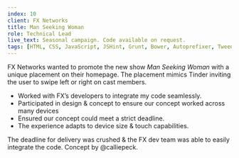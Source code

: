 ```yaml
---
index: 10
client: FX Networks
title: Man Seeking Woman
role: Technical Lead
live_text: Seasonal campaign. Code available on request.
tags: [HTML, CSS, JavaScript, JSHint, Grunt, Bower, Autoprefixer, TweenMax, TimelineMax, Modernizr, HammerJS, Git, Jira]
---
```

FX Networks wanted to promote the new show *Man Seeking Woman* with a unique placement on their homepage. The placement mimics Tinder inviting the user to swipe left or right on cast members.

* Worked with FX’s developers to integrate my code seamlessly.
* Participated in design & concept to ensure our concept worked across many devices
* Ensured our concept could meet a strict deadline.
* The experience adapts to device size & touch capabilities.

The deadline for delivery was crushed & the FX dev team was able to easily integrate the code. Concept by @calliepeck.







